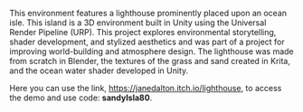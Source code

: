 This environment features a lighthouse prominently placed upon an ocean isle. This island is a 3D environment built in Unity using the Universal Render Pipeline (URP). This project explores environmental storytelling, shader development, and stylized aesthetics and was part of a project for improving world-building and atmosphere design. The lighthouse was made from scratch in Blender, the textures of the grass and sand created in Krita, and the ocean water shader developed in Unity.  
  
Here you can use the link, https://janedalton.itch.io/lighthouse, to access the demo and use code: **sandyIsla80**. 
